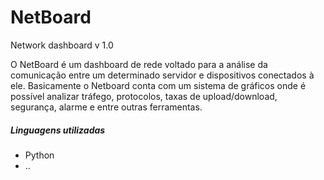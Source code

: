 # NetBoard

Network dashboard v 1.0

O NetBoard é um dashboard de rede voltado para a análise da comunicação entre um determinado servidor e dispositivos conectados à ele. Basicamente o Netboard conta com um sistema de gráficos onde é possível analizar tráfego, protocolos, taxas de upload/download, segurança, alarme e entre outras ferramentas.

##### Linguagens utilizadas
- Python
- ..
